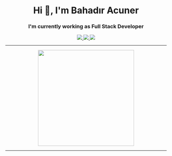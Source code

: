 <h1 align="center">Hi 👋, I'm Bahadır Acuner</h1>
<h3 align="center"> I'm currently working as Full Stack Developer</h3>

<p align="center">
  <a href="https://twitter.com/bahadiracnr" target="_blank">
    <img src="https://img.shields.io/badge/Twitter-1DA1F2?style=for-the-badge&logo=twitter&logoColor=white" />
  </a>
  <a href="https://linkedin.com/in/bahadıracuner" target="_blank">
    <img src="https://img.shields.io/badge/LinkedIn-0077B5?style=for-the-badge&logo=linkedin&logoColor=white" />
  </a>
  <a href="https://instagram.com/bahadiracnr" target="_blank">
    <img src="https://img.shields.io/badge/Instagram-E4405F?style=for-the-badge&logo=instagram&logoColor=white" />
  </a>
</p>

---

<p align="center">
  <img src="https://media.giphy.com/media/CjmvTCZf2U3p09Cn0h/giphy.gif" width="300px" />
</p>

---

